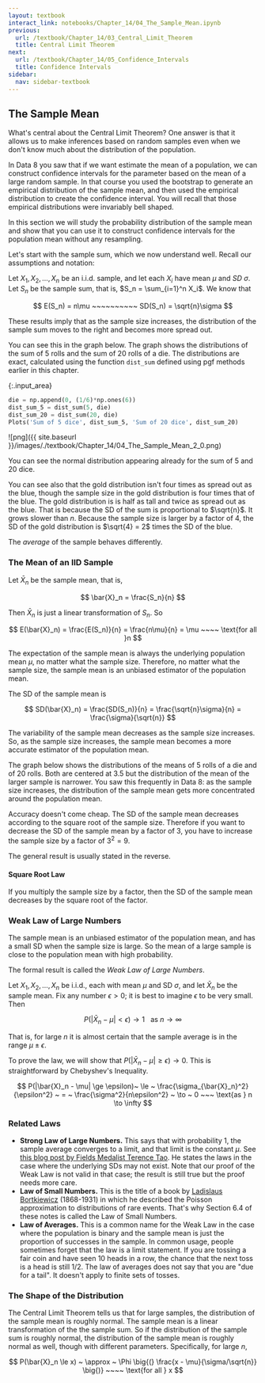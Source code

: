 ```yaml
---
layout: textbook
interact_link: notebooks/Chapter_14/04_The_Sample_Mean.ipynb
previous:
  url: /textbook/Chapter_14/03_Central_Limit_Theorem
  title: Central Limit Theorem
next:
  url: /textbook/Chapter_14/05_Confidence_Intervals
  title: Confidence Intervals
sidebar:
  nav: sidebar-textbook
---
```


## The Sample Mean ##

What's central about the Central Limit Theorem? One answer is that it allows us to make inferences based on random samples even when we don't know much about the distribution of the population.

In Data 8 you saw that if we want estimate the mean of a population, we can construct confidence intervals for the parameter based on the mean of a large random sample. In that course you used the bootstrap to generate an empirical distribution of the sample mean, and then used the empirical distribution to create the confidence interval. You will recall that those empirical distributions were invariably bell shaped.

In this section we will study the probability distribution of the sample mean and show that you can use it to construct confidence intervals for the population mean without any resampling.

Let's start with the sample sum, which we now understand well. Recall our assumptions and notation:

Let $X_1, X_2, \ldots, X_n$ be an i.i.d. sample, and let each $X_i$ have mean $\mu$ and $SD$ $\sigma$. Let $S_n$ be the sample sum, that is, $S_n = \sum_{i=1}^n X_i$. We know that

$$
E(S_n) = n\mu ~~~~~~~~~~  SD(S_n) = \sqrt{n}\sigma
$$

These results imply that as the sample size increases, the distribution of the sample sum moves to the right and becomes more spread out.

You can see this in the graph below. The graph shows the distributions of the sum of 5 rolls and the sum of 20 rolls of a die. The distributions are exact, calculated using the function `dist_sum` defined using pgf methods earlier in this chapter.


{:.input_area}
```python
die = np.append(0, (1/6)*np.ones(6))
dist_sum_5 = dist_sum(5, die)
dist_sum_20 = dist_sum(20, die)
Plots('Sum of 5 dice', dist_sum_5, 'Sum of 20 dice', dist_sum_20)
```


![png]({{ site.baseurl }}/images/./textbook/Chapter_14/04_The_Sample_Mean_2_0.png)


You can see the normal distribution appearing already for the sum of 5 and 20 dice. 

You can see also that the gold distribution isn't four times as spread out as the blue, though the sample size in the gold distribution is four times that of the blue. The gold distribution is is half as tall and twice as spread out as the blue. That is because the SD of the sum is proportional to $\sqrt{n}$. It grows slower than $n$. Because the sample size is larger by a factor of 4, the SD of the gold distribution is $\sqrt{4} = 2$ times the SD of the blue.

The *average* of the sample behaves differently.

### The Mean of an IID Sample ###
Let $\bar{X}_n$ be the sample mean, that is,

$$
\bar{X}_n = \frac{S_n}{n}
$$

Then $\bar{X}_n$ is just a linear transformation of $S_n$. So

$$
E(\bar{X}_n) = \frac{E(S_n)}{n} = \frac{n\mu}{n} = \mu ~~~~ \text{for all }n
$$

The expectation of the sample mean is always the underlying population mean $\mu$, no matter what the sample size. Therefore, no matter what the sample size, the sample mean is an unbiased estimator of the population mean.

The SD of the sample mean is

$$
SD(\bar{X}_n) = \frac{SD(S_n)}{n} = \frac{\sqrt{n}\sigma}{n} = \frac{\sigma}{\sqrt{n}}
$$

The variability of the sample mean decreases as the sample size increases. So, as the sample size increases, the sample mean becomes a more accurate estimator of the population mean.

The graph below shows the distributions of the means of 5 rolls of a die and of 20 rolls. Both are centered at 3.5 but the distribution of the mean of the larger sample is narrower. You saw this frequently in Data 8: as the sample size increases, the distribution of the sample mean gets more concentrated around the population mean.

Accuracy doesn't come cheap. The SD of the sample mean decreases according to the square root of the sample size. Therefore if you want to decrease the SD of the sample mean by a factor of 3, you have to increase the sample size by a factor of $3^2 = 9$.

The general result is usually stated in the reverse.

#### Square Root Law ####
If you multiply the sample size by a factor, then the SD of the sample mean decreases by the square root of the factor.

### Weak Law of Large Numbers ###
The sample mean is an unbiased estimator of the population mean, and has a small SD when the sample size is large. So the mean of a large sample is close to the population mean with high probability. 

The formal result is called the *Weak Law of Large Numbers*.

Let $X_1, X_2, \ldots, X_n$ be i.i.d., each with mean $\mu$ and SD $\sigma$, and let $\bar{X}_n$ be the sample mean. Fix any number $\epsilon > 0$; it is best to imagine $\epsilon$ to be very small. Then

$$
P(|\bar{X}_n - \mu| < \epsilon) \to 1 ~~~ \text{as } n \to \infty
$$

That is, for large $n$ it is almost certain that the sample average is in the range $\mu \pm \epsilon$.

To prove the law, we will show that $P(|\bar{X}_n - \mu| \ge \epsilon) \to 0$. This is straightforward by Chebyshev's Inequality.

$$
P(|\bar{X}_n - \mu| \ge \epsilon)~ \le ~ \frac{\sigma_{\bar{X}_n}^2}{\epsilon^2} 
~ = ~ \frac{\sigma^2}{n\epsilon^2} ~ \to ~ 0 ~~~ \text{as } n \to \infty
$$

### Related Laws ###
- **Strong Law of Large Numbers.** This says that with probability 1, the sample average converges to a limit, and that limit is the constant $\mu$. See [this blog post by Fields Medalist Terence Tao](https://terrytao.wordpress.com/2008/06/18/the-strong-law-of-large-numbers/). He states the laws in the case where the underlying SDs may not exist. Note that our proof of the Weak Law is not valid in that case; the result is still true but the proof needs more care.
- **Law of Small Numbers.** This is the title of a book by [Ladislaus Bortkiewicz](https://en.wikipedia.org/wiki/Ladislaus_Bortkiewicz) (1868-1931) in which he described the Poisson approximation to distributions of rare events. That's why Section 6.4 of these notes is called the Law of Small Numbers.
- **Law of Averages.** This is a common name for the Weak Law in the case where the population is binary and the sample mean is just the proportion of successes in the sample. In common usage, people sometimes forget that the law is a limit statement. If you are tossing a fair coin and have seen 10 heads in a row, the chance that the next toss is a head is still 1/2. The law of averages does not say that you are "due for a tail". It doesn't apply to finite sets of tosses.

### The Shape of the Distribution ###
The Central Limit Theorem tells us that for large samples, the distribution of the sample mean is roughly normal. The sample mean is a linear transformation of the the sample sum. So if the distribution of the sample sum is roughly normal, the distribution of the sample mean is roughly normal as well, though with different parameters. Specifically, for large $n$,

$$
P(\bar{X}_n \le x) ~ \approx ~ \Phi \big{(} \frac{x - \mu}{\sigma/\sqrt{n}} \big{)} ~~~~ \text{for all } x
$$


